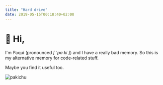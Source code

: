 ```yaml
---
title: "Hard drive"
date: 2019-05-15T00:18:40+02:00
---
```


# :wave: Hi,

I'm Paqui (pronounced _[ 'pa ki ]_) and I have a really bad memory. So this is my alternative memory for code-related stuff.

Maybe you find it useful too.

![pakichu](/hard-drive/images/pakichu.jpg)